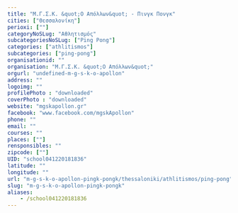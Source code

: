 ```yaml
---
title: "Μ.Γ.Σ.Κ. &quot;Ο Απόλλων&quot; - Πινγκ Πονγκ"
cities: ["Θεσσαλονίκη"]
perioxi: [""]
categoryNoSLug: "Αθλητισμός"
subcategoriesNoSLug: ["Ping Pong"]
categories: ["athlitismos"]
subcategories: ["ping-pong"]
organisationid: ""
organisation: "Μ.Γ.Σ.Κ. &quot;Ο Απόλλων&quot;"
orgurl: "undefined-m-g-s-k-o-apollon"
address: ""
logoimg: ""
profilePhoto : "downloaded"
coverPhoto : "downloaded"
website: "mgskapollon.gr"
facebook: "www.facebook.com/mgskApollon"
phone: ""
email: ""
courses: ""
places: [""]
rensponsibles: ""
zipcode: [""]
UID: "school041220181836"
latitude: ""
longitude: ""
url: "m-g-s-k-o-apollon-pingk-pongk/thessaloniki/athlitismos/ping-pong"
slug: "m-g-s-k-o-apollon-pingk-pongk"
aliases:
    - /school041220181836
---
```





